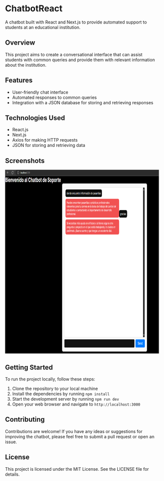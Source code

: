 # ChatbotReact

A chatbot built with React and Next.js to provide automated support to students at an educational institution.

## Overview

This project aims to create a conversational interface that can assist students with common queries and provide them with relevant information about the institution.

## Features

* User-friendly chat interface
* Automated responses to common queries
* Integration with a JSON database for storing and retrieving responses

## Technologies Used

* React.js
* Next.js
* Axios for making HTTP requests
* JSON for storing and retrieving data

## Screenshots

<img src="https://github.com/AlexanderSiguenza/ChatbotReact/blob/main/img/chatbot.png" alt="Ejemplo de calculadora, practica de Recursos" width="1000" height="600">


## Getting Started

To run the project locally, follow these steps:

1. Clone the repository to your local machine
2. Install the dependencies by running `npm install`
3. Start the development server by running `npm run dev`
4. Open your web browser and navigate to `http://localhost:3000`

## Contributing

Contributions are welcome! If you have any ideas or suggestions for improving the chatbot, please feel free to submit a pull request or open an issue.

## License

This project is licensed under the MIT License. See the LICENSE file for details.
